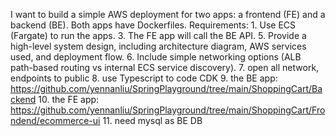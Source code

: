
I want to build a simple AWS deployment for two apps: a frontend (FE) and a backend (BE). Both apps have Dockerfiles.
Requirements:
	1.	Use ECS (Fargate) to run the apps.
	3.	The FE app will call the BE API.
	5.	Provide a high-level system design, including architecture diagram, AWS services used, and deployment flow.
	6.	Include simple networking options (ALB path-based routing vs internal ECS service discovery).
	7. open all network, endpoints to public
	8. use Typescript to code CDK
	9. the BE app: https://github.com/yennanliu/SpringPlayground/tree/main/ShoppingCart/Backend
	10. the FE app: https://github.com/yennanliu/SpringPlayground/tree/main/ShoppingCart/Frondend/ecommerce-ui
	11. need mysql as BE DB

